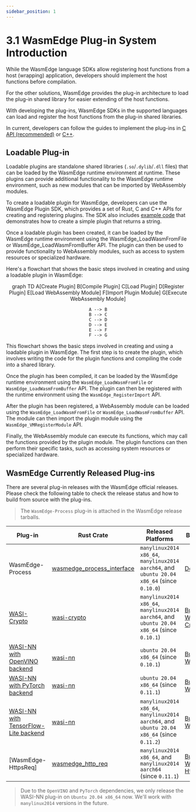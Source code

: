 ```yaml
---
sidebar_position: 1
---
```


# 3.1 WasmEdge Plug-in System Introduction

While the WasmEdge language SDKs allow registering host functions from a host (wrapping) application, developers should implement the host functions before compilation.

For the other solutions, WasmEdge provides the plug-in architecture to load the plug-in shared library for easier extending of the host functions.

With developing the plug-ins, WasmEdge SDKs in the supported languages can load and register the host functions from the plug-in shared libraries.

In current, developers can follow the guides to implement the plug-ins in [C API (recommended)](develop_plugin_c.md) or [C++](develop_plugin_cpp.md).

## Loadable Plug-in

Loadable plugins are standalone shared libraries (`.so`/`.dylib`/`.dll` files) that can be loaded by the WasmEdge runtime environment at runtime. These plugins can provide additional functionality to the WasmEdge runtime environment, such as new modules that can be imported by WebAssembly modules.

To create a loadable plugin for WasmEdge, developers can use the WasmEdge Plugin SDK, which provides a set of Rust, C and C++ APIs for creating and registering plugins. The SDK also includes [example code](https://github.com/WasmEdge/WasmEdge/tree/master/examples/plugin/get-string) that demonstrates how to create a simple plugin that returns a string.

Once a loadable plugin has been created, it can be loaded by the WasmEdge runtime environment using the WasmEdge_LoadWasmFromFile or WasmEdge_LoadWasmFromBuffer API. The plugin can then be used to provide functionality to WebAssembly modules, such as access to system resources or specialized hardware.

Here's a flowchart that shows the basic steps involved in creating and using a loadable plugin in WasmEdge:

<div style="text-align: center;">
  <div class="mermaid">
    graph TD
    A[Create Plugin]
    B[Compile Plugin]
    C[Load Plugin]
    D[Register Plugin]
    E[Load WebAssembly Module]
    F[Import Plugin Module]
    G[Execute WebAssembly Module]

    A --> B
    B --> C
    C --> D
    D --> E
    E --> F
    F --> G
  </div>
</div>

This flowchart shows the basic steps involved in creating and using a loadable plugin in WasmEdge. The first step is to create the plugin, which involves writing the code for the plugin functions and compiling the code into a shared library.

Once the plugin has been compiled, it can be loaded by the WasmEdge runtime environment using the `WasmEdge_LoadWasmFromFile` or `WasmEdge_LoadWasmFromBuffer` API. The plugin can then be registered with the runtime environment using the `WasmEdge_RegisterImport` API.

After the plugin has been registered, a WebAssembly module can be loaded using the `WasmEdge_LoadWasmFromFile` or `WasmEdge_LoadWasmFromBuffer` API. The module can then import the plugin module using the `WasmEdge_VMRegisterModule` API.

Finally, the WebAssembly module can execute its functions, which may call the functions provided by the plugin module. The plugin functions can then perform their specific tasks, such as accessing system resources or specialized hardware.

## WasmEdge Currently Released Plug-ins

There are several plug-in releases with the WasmEdge official releases.
Please check the following table to check the release status and how to build from source with the plug-ins.

> The `WasmEdge-Process` plug-in is attached in the WasmEdge release tarballs.

| Plug-in                                                                                                                     | Rust Crate                     | Released Platforms                                                                          | Build Steps                                                                                                     |
| --------------------------------------------------------------------------------------------------------------------------- | ------------------------------ | ------------------------------------------------------------------------------------------- | --------------------------------------------------------------------------------------------------------------- |
| WasmEdge-Process                                                                                                            | [wasmedge_process_interface][] | `manylinux2014 x86_64`, `manylinux2014 aarch64`, and `ubuntu 20.04 x86_64` (since `0.10.0`) | [Default](/contribute/source/os/linux)                                                                      |
| [WASI-Crypto]                                                                 | [wasi-crypto][]                | `manylinux2014 x86_64`, `manylinux2014 aarch64`, and `ubuntu 20.04 x86_64` (since `0.10.1`) | [Build With WASI-Crypto](/contribute/source/plugin/wasi_crypto)                                          |
| [WASI-NN with OpenVINO backend](/develop/rust/ai_inference/openvino)               | [wasi-nn][]                    | `ubuntu 20.04 x86_64` (since `0.10.1`)                                                      | [Build With WASI-NN](/contribute/source/plugin/was_nn#get-wasmedge-with-wasi-nn-plug-in-openvino-backend)  |
| [WASI-NN with PyTorch backend](/develop/rust/ai_inference/pytorch)                 | [wasi-nn][]                    | `ubuntu 20.04 x86_64` (since `0.11.1`)                                                      | [Build With WASI-NN](/contribute/source/plugin/was_nn#build-wasmedge-with-wasi-nn-pytorch-backend)   |
| [WASI-NN with TensorFlow-Lite backend](/develop/rust/ai_inference/pytorch) | [wasi-nn][]                    | `manylinux2014 x86_64`, `manylinux2014 aarch64`, and `ubuntu 20.04 x86_64` (since `0.11.2`) | [Build With WASI-NN](/contribute/source/plugin/was_nn#build-wasmedge-with-wasi-nn-tensorflow-lite-backend) |
| [WasmEdge-HttpsReq]                                                    | [wasmedge_http_req][]          | `manylinux2014 x86_64`, and `manylinux2014 aarch64` (since `0.11.1`)                        | [Build With WasmEdge-HttpsReq](/contribute/source/plugin/httpsreq)                               |

> Due to the `OpenVINO` and `PyTorch` dependencies, we only release the WASI-NN plug-in on `Ubuntu 20.04 x86_64` now. We'll work with `manylinux2014` versions in the future.

[wasmedge_process_interface]: https://crates.io/crates/wasmedge_process_interface
[wasi-crypto]: https://crates.io/crates/wasi-crypto
[wasi-nn]: https://crates.io/crates/wasi-nn
[wasmedge_http_req]: https://crates.io/crates/wasmedge_http_req

